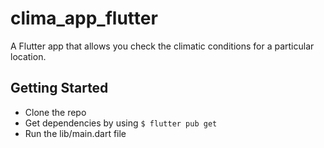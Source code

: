 # clima_app_flutter

A Flutter app that allows you check the climatic conditions for a particular location.

## Getting Started

- Clone the repo
- Get dependencies by using 
  `$ flutter pub get`
- Run the lib/main.dart file

